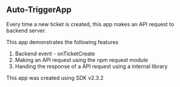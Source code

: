 ## Auto-TriggerApp

Every time a new ticket is created, this app makes an API request to backend server.

This app demonstrates the following features

1. Backend event - onTicketCreate
2. Making an API request using the npm request module
3. Handing the response of a API request using a internal library

This app was created using SDK v2.3.2